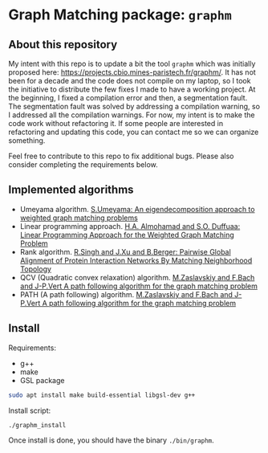 # Graph Matching package: `graphm`

## About this repository

My intent with this repo is to update a bit the tool `graphm` which was initially proposed here: <https://projects.cbio.mines-paristech.fr/graphm/>.
It has not been for a decade and the code does not compile on my laptop, so I took the initiative to distribute the few fixes I made to have a working project.
At the beginning, I fixed a compilation error and then, a segmentation fault. The segmentation fault was solved by addressing a compilation warning, so I addressed all the compilation warnings.
For now, my intent is to make the code work without refactoring it. If some people are interested in refactoring and updating this code, you can contact me so we can organize something.

Feel free to contribute to this repo to fix additional bugs. Please also consider completing the requirements below.

## Implemented algorithms

* Umeyama algorithm. [S.Umeyama: An eigendecomposition approach to weighted graph matching problems](https://ieeexplore.ieee.org/abstract/document/6778)
* Linear programming approach. [H.A. Almohamad and S.O. Duffuaa: Linear Programming Approach for the Weighted Graph Matching Problem](http://doi.ieeecomputersociety.org/10.1109/34.211474https://ieeexplore.ieee.org/abstract/document/211474)
* Rank algorithm. [R.Singh and J.Xu and B.Berger: Pairwise Global Alignment of Protein Interaction Networks By Matching Neighborhood Topology](https://link.springer.com/chapter/10.1007/978-3-540-71681-5_2)
* QCV (Quadratic convex relaxation) algorithm. [M.Zaslavskiy and F.Bach and J-P.Vert A path following algorithm for the graph matching problem](https://ieeexplore.ieee.org/abstract/document/4641936)
* PATH (A path following) algorithm. [M.Zaslavskiy and F.Bach and J-P.Vert A path following algorithm for the graph matching problem](https://ieeexplore.ieee.org/abstract/document/4641936)

## Install

Requirements:

* g++
* make
* GSL package

```bash
sudo apt install make build-essential libgsl-dev g++
```

Install script:

```bash
./graphm_install
```

Once install is done, you should have the binary `./bin/graphm`.
